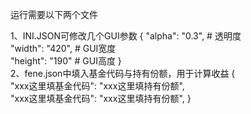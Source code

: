 运行需要以下两个文件

1、INI.JSON可修改几个GUI参数
{
"alpha": "0.3",  # 透明度   
"width": "420", # GUI宽度   
"height": "190" # GUI高度 
}  
2、fene.json中填入基金代码与持有份额，用于计算收益 
{    
"xxx这里填基金代码": "xxx这里填持有份额",   
"xxx这里填基金代码": "xxx这里填持有份额", 
}
